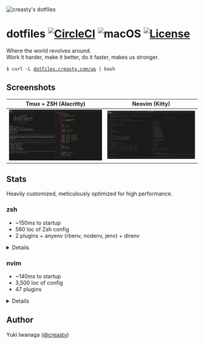 ![creasty's dotfiles](https://user-images.githubusercontent.com/1695538/117818019-254abb00-b2a3-11eb-8676-5cd1415ce2b5.png)

dotfiles [![CircleCI](https://circleci.com/gh/creasty/dotfiles.svg?style=shield)](https://circleci.com/gh/creasty/dotfiles) ![macOS](https://img.shields.io/badge/platform-macOS-lightgray.svg) [![License](https://img.shields.io/github/license/creasty/dotfiles.svg)](./LICENSE.txt)
========

Where the world revolves around.<br>
Work it harder, make it better, do it faster, makes us stronger.

<pre><code>$ curl -L <a href="http://dotfiles.creasty.com/up">dotfiles.creasty.com/up</a> | bash</code></pre>

Screenshots
-----------

| Tmux + ZSH (Alacritty) | Neovim (Kitty) |
|---|---|
| ![](./docs/images/screenshots/tmux.png) | ![](./docs/images/screenshots/neovim.png) |

Stats
-----

Heavily customized, meticulously optimized for high performance.

### zsh

- ~150ms to startup
- 560 loc of Zsh config
- 2 plugins + anyenv (rbenv, nodenv, jenv) + direnv

<details>

```sh-session
$ repeat 5 ( time zsh -i -c exit ; sleep 0.1 )
zsh -i -c exit  0.08s user 0.06s system 96% cpu 0.146 total
zsh -i -c exit  0.08s user 0.06s system 96% cpu 0.149 total
zsh -i -c exit  0.08s user 0.07s system 96% cpu 0.155 total
zsh -i -c exit  0.08s user 0.06s system 96% cpu 0.143 total
zsh -i -c exit  0.08s user 0.06s system 97% cpu 0.147 total
```

```sh-session
$ cloc --exclude-dir=plugins shell/zsh
       6 text files.
       6 unique files.
       4 files ignored.

github.com/AlDanial/cloc v 1.84  T=0.01 s (296.9 files/s, 57072.9 lines/s)
-------------------------------------------------------------------------------
Language                     files          blank        comment           code
-------------------------------------------------------------------------------
zsh                              4            126             81            562
-------------------------------------------------------------------------------
SUM:                             4            126             81            562
-------------------------------------------------------------------------------
```

```sh-session
$ ls shell/zsh/plugins | wc -l
```

Profiling:

```sh-session
$ ZSH_PROF_ENABLED=1 zsh -i -c exit
```

</details>

### nvim

- ~140ms to startup
- 3,500 loc of config
- 47 plugins

<details>

```sh-session
$ repeat 5 ( time nvim --headless -c quit ; sleep 0.1 )
nvim --headless -c quit  0.13s user 0.07s system 148% cpu 0.134 total
nvim --headless -c quit  0.14s user 0.08s system 153% cpu 0.145 total
nvim --headless -c quit  0.13s user 0.08s system 151% cpu 0.136 total
nvim --headless -c quit  0.14s user 0.08s system 152% cpu 0.139 total
nvim --headless -c quit  0.14s user 0.08s system 153% cpu 0.144 total
```

```sh-session
$ cloc --exclude-dir=dein,template nvim
      93 text files.
      89 unique files.
      34 files ignored.

github.com/AlDanial/cloc v 1.84  T=0.06 s (1109.0 files/s, 78046.8 lines/s)
-------------------------------------------------------------------------------
Language                     files          blank        comment           code
-------------------------------------------------------------------------------
vim script                      53            493            313           2312
Lua                              5             36             16            433
TOML                             2             50             14            292
JSON                             1             13              0            291
Python                           2             36              2            192
Scheme                           1              1              0             10
-------------------------------------------------------------------------------
SUM:                            64            629            345           3530
-------------------------------------------------------------------------------
```

```sh-session
$ rg '^\[\[plugins' nvim/dein.toml nvim/dein_lazy.toml | wc -l
```

Profiling:

```sh-session
$ nvim --headless --startuptime /dev/stdout -c quit
```

</details>

Author
------

Yuki Iwanaga ([@creasty](https://github.com/creasty))
